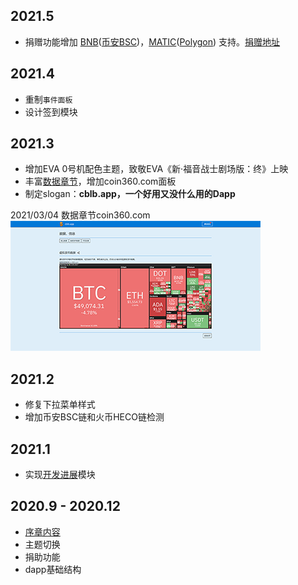 ## 2021.5

- 捐赠功能增加 [BNB](https://coinmarketcap.com/zh/currencies/binance-coin/)([币安BSC](https://github.com/binance-chain/whitepaper/blob/master/WHITEPAPER.md))，[MATIC](https://coinmarketcap.com/zh/currencies/polygon/)([Polygon](https://polygon.technology/)) 支持。[捐赠地址](https://cblb.app/donation)

## 2021.4

- 重制`事件面板`
- 设计签到模块

## 2021.3

- 增加EVA 0号机配色主题，致敬EVA《新·福音战士剧场版：终》上映
- 丰富[数据章节](https://cblb.app/data/token)，增加coin360.com面板
- 制定slogan：**cblb.app，一个好用又没什么用的Dapp**


2021/03/04 数据章节coin360.com  
![](https://raw.githubusercontent.com/cblber/cblb-app-progress/master/img/20210304.png)

## 2021.2

- 修复下拉菜单样式
- 增加币安BSC链和火币HECO链检测

## 2021.1

- 实现[开发进展](https://cblb.app/data/progress)模块

## 2020.9 - 2020.12 

- [序章内容](https://cblb.app/prologue)
- 主题切换
- 捐助功能
- dapp基础结构